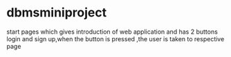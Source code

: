 # dbmsminiproject
start pages which gives introduction of web application  and has 2 buttons login and sign up,when the button is pressed ,the user is taken to respective page

